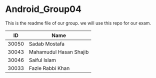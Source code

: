 # Android_Group04
This is the readme file of our group. we will use this repo for our exam.

| ID    | Name                   |
| ----  |--------------          |
| 30050 | Sadab Mostafa          |
| 30043 | Mahamudul Hasan Shajib |
| 30046 | Saiful Islam           |
| 30033 | Fazle Rabbi Khan       |

